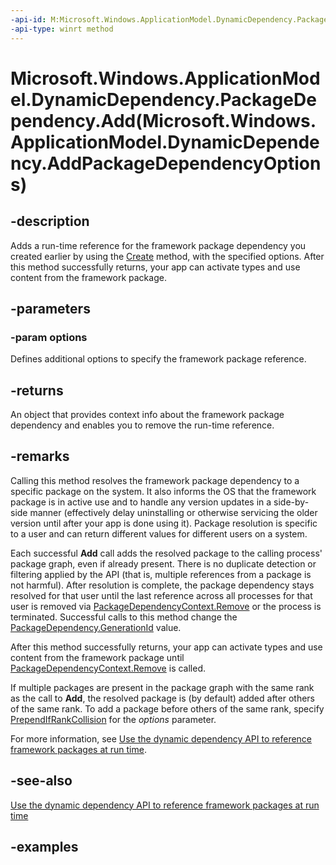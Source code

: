 ```yaml
---
-api-id: M:Microsoft.Windows.ApplicationModel.DynamicDependency.PackageDependency.Add(Microsoft.Windows.ApplicationModel.DynamicDependency.AddPackageDependencyOptions)
-api-type: winrt method
---
```


# Microsoft.Windows.ApplicationModel.DynamicDependency.PackageDependency.Add(Microsoft.Windows.ApplicationModel.DynamicDependency.AddPackageDependencyOptions)

<!--
public Microsoft.Windows.ApplicationModel.DynamicDependency.PackageDependencyContext Add (Microsoft.Windows.ApplicationModel.DynamicDependency.AddPackageDependencyOptions options);
-->


## -description

Adds a run-time reference for the framework package dependency you created earlier by using the [Create](/windows/windows-app-sdk/api/winrt/microsoft.windows.applicationmodel.dynamicdependency.packagedependency.create) method, with the specified options. After this method successfully returns, your app can activate types and use content from the framework package.

## -parameters

### -param options

Defines additional options to specify the framework package reference.

## -returns

An object that provides context info about the framework package dependency and enables you to remove the run-time reference.

## -remarks

Calling this method resolves the framework package dependency to a specific package on the system. It also informs the OS that the framework package is in active use and to handle any version updates in a side-by-side manner (effectively delay uninstalling or otherwise servicing the older version until after your app is done using it). Package resolution is specific to a user and can return different values for different users on a system.

Each successful **Add** call adds the resolved package to the calling process' package graph, even if already present. There is no duplicate detection or filtering applied by the API (that is, multiple references from a package is not harmful). After resolution is complete, the package dependency stays resolved for that user until the last reference across all processes for that user is removed via [PackageDependencyContext.Remove](packagedependencycontext_remove_13687727.md) or the process is terminated. Successful calls to this method change the [PackageDependency.GenerationId](packagedependency_generationid.md) value.

After this method successfully returns, your app can activate types and use content from the framework package until [PackageDependencyContext.Remove](packagedependencycontext_remove_13687727.md) is called.

If multiple packages are present in the package graph with the same rank as the call to **Add**, the resolved package is (by default) added after others of the same rank. To add a package before others of the same rank, specify [PrependIfRankCollision](addpackagedependencyoptions_prependifrankcollision.md) for the *options* parameter.

For more information, see [Use the dynamic dependency API to reference framework packages at run time](/windows/apps/desktop/modernize/framework-packages/use-the-dynamic-dependency-api).

## -see-also

[Use the dynamic dependency API to reference framework packages at run time](/windows/apps/desktop/modernize/framework-packages/use-the-dynamic-dependency-api)

## -examples


